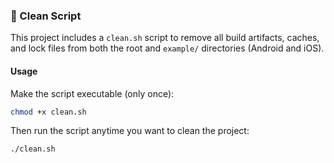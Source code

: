 ### 🧼 Clean Script

This project includes a `clean.sh` script to remove all build artifacts, caches, and lock files from both the root and `example/` directories (Android and iOS).

#### Usage

Make the script executable (only once):

```bash
chmod +x clean.sh
```

Then run the script anytime you want to clean the project:

```bash
./clean.sh
```

